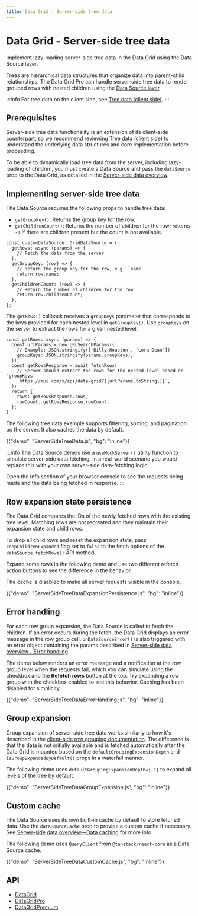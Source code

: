 ```yaml
---
title: Data Grid - Server-side tree data
---
```


# Data Grid - Server-side tree data [<span class="plan-pro"></span>](/x/introduction/licensing/#pro-plan 'Pro plan')

<p class="description">Implement lazy-loading server-side tree data in the Data Grid using the Data Source layer.</p>

Trees are hierarchical data structures that organize data into parent-child relationships.
The Data Grid Pro can handle server-side tree data to render grouped rows with nested children using the [Data Source layer](/x/react-data-grid/server-side-data/#the-solution-the-data-source-layer).

:::info
For tree data on the client side, see [Tree data (client side)](/x/react-data-grid/tree-data/).
:::

## Prerequisites

Server-side tree data functionality is an extension of its client-side counterpart, so we recommend reviewing [Tree data (client side)](/x/react-data-grid/tree-data/) to understand the underlying data structures and core implementation before proceeding.

To be able to dynamically load tree data from the server, including lazy-loading of children, you must create a Data Source and pass the `dataSource` prop to the Data Grid, as detailed in the [Server-side data overview](/x/react-data-grid/server-side-data/).

## Implementing server-side tree data

The Data Source requires the following props to handle tree data:

- `getGroupKey()`: Returns the group key for the row.
- `getChildrenCount()`: Returns the number of children for the row; returns `-1` if there are children present but the count is not available.

```tsx
const customDataSource: GridDataSource = {
  getRows: async (params) => {
    // Fetch the data from the server
  },
  getGroupKey: (row) => {
    // Return the group key for the row, e.g. `name`
    return row.name;
  },
  getChildrenCount: (row) => {
    // Return the number of children for the row
    return row.childrenCount;
  },
};
```

The `getRows()` callback receives a `groupKeys` parameter that corresponds to the keys provided for each nested level in `getGroupKey()`.
Use `groupKeys` on the server to extract the rows for a given nested level.

```tsx
const getRows: async (params) => {
  const urlParams = new URLSearchParams({
    // Example: JSON.stringify(['Billy Houston', 'Lora Dean'])
    groupKeys: JSON.stringify(params.groupKeys),
  });
  const getRowsResponse = await fetchRows(
    // Server should extract the rows for the nested level based on `groupKeys`
    `https://mui.com/x/api/data-grid?${urlParams.toString()}`,
  );
  return {
    rows: getRowsResponse.rows,
    rowCount: getRowsResponse.rowCount,
  };
}
```

The following tree data example supports filtering, sorting, and pagination on the server.
It also caches the data by default.

{{"demo": "ServerSideTreeData.js", "bg": "inline"}}

:::info
The Data Source demos use a `useMockServer()` utility function to simulate server-side data fetching.
In a real-world scenario you would replace this with your own server-side data-fetching logic.

Open the Info section of your browser console to see the requests being made and the data being fetched in response.
:::

## Row expansion state persistence

The Data Grid compares the IDs of the newly fetched rows with the existing tree level.
Matching rows are not recreated and they maintain their expansion state and child rows.

To drop all child rows and reset the expansion state, pass `keepChildrenExpanded` flag set to `false` to the fetch options of the `dataSource.fetchRows()` API method.

Expand some rows in the following demo and use two different refetch action buttons to see the difference in the behavior.

The cache is disabled to make all server requests visible in the console.

{{"demo": "ServerSideTreeDataExpansionPersistence.js", "bg": "inline"}}

## Error handling

For each row group expansion, the Data Source is called to fetch the children.
If an error occurs during the fetch, the Data Grid displays an error message in the row group cell.
`onDataSourceError()` is also triggered with an error object containing the params described in [Server-side data overview—Error handling](/x/react-data-grid/server-side-data/#error-handling).

The demo below renders an error message and a notification at the row group level when the requests fail, which you can simulate using the checkbox and the **Refetch rows** button at the top.
Try expanding a row group with the checkbox enabled to see this behavior.
Caching has been disabled for simplicity.

{{"demo": "ServerSideTreeDataErrorHandling.js", "bg": "inline"}}

## Group expansion

Group expansion of server-side tree data works similarly to how it's described in the [client-side row grouping documentation](/x/react-data-grid/row-grouping/#group-expansion).
The difference is that the data is not initially available and is fetched automatically after the Data Grid is mounted based on the `defaultGroupingExpansionDepth` and `isGroupExpandedByDefault()` props in a waterfall manner.

The following demo uses `defaultGroupingExpansionDepth={-1}` to expand all levels of the tree by default.

{{"demo": "ServerSideTreeDataGroupExpansion.js", "bg": "inline"}}

## Custom cache

The Data Source uses its own built-in cache by default to store fetched data.
Use the `dataSourceCache` prop to provide a custom cache if necessary.
See [Server-side data overview—Data caching](/x/react-data-grid/server-side-data/#data-caching) for more info.

The following demo uses `QueryClient` from `@tanstack/react-core` as a Data Source cache.

{{"demo": "ServerSideTreeDataCustomCache.js", "bg": "inline"}}

## API

- [DataGrid](/x/api/data-grid/data-grid/)
- [DataGridPro](/x/api/data-grid/data-grid-pro/)
- [DataGridPremium](/x/api/data-grid/data-grid-premium/)

